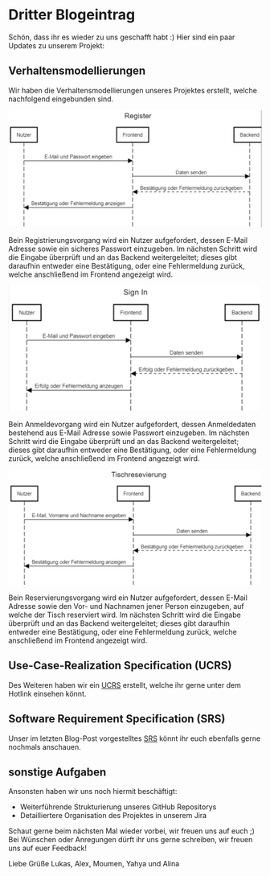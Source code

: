 # Dritter Blogeintrag

Schön, dass ihr es wieder zu uns geschafft habt :)
Hier sind ein paar Updates zu unserem Projekt:

## Verhaltensmodellierungen

Wir haben die Verhaltensmodellierungen unseres Projektes erstellt, welche nachfolgend eingebunden sind.

![Registrierung](Register.png)

Bein Registrierungsvorgang wird ein Nutzer aufgefordert, dessen E-Mail Adresse sowie ein sicheres Passwort einzugeben. 
Im nächsten Schritt wird die Eingabe überprüft und an das Backend weitergeleitet; dieses gibt daraufhin entweder eine Bestätigung, oder eine Fehlermeldung zurück, welche anschließend im Frontend angezeigt wird.


![Anmelden](Sign_IN.png)

Bein Anmeldevorgang wird ein Nutzer aufgefordert, dessen Anmeldedaten bestehend aus E-Mail Adresse sowie Passwort einzugeben. 
Im nächsten Schritt wird die Eingabe überprüft und an das Backend weitergeleitet; dieses gibt daraufhin entweder eine Bestätigung, oder eine Fehlermeldung zurück, welche anschließend im Frontend angezeigt wird.


![Reservierung](Reservieren.png)

Bein Reservierungsvorgang wird ein Nutzer aufgefordert, dessen E-Mail Adresse sowie den Vor- und Nachnamen jener Person einzugeben, auf welche der Tisch reserviert wird.
Im nächsten Schritt wird die Eingabe überprüft und an das Backend weitergeleitet; dieses gibt daraufhin entweder eine Bestätigung, oder eine Fehlermeldung zurück, welche anschließend im Frontend angezeigt wird.


## Use-Case-Realization Specification (UCRS)

Des Weiteren haben wir ein [UCRS](../documentation/SRS/UCRS.md) erstellt, welche ihr gerne unter dem Hotlink einsehen könnt.


## Software Requirement Specification (SRS)

Unser im letzten Blog-Post vorgestelltes [SRS](../documentation/SoftwareRequirementDocumentation.md) könnt ihr euch ebenfalls gerne nochmals anschauen.



## sonstige Aufgaben
Ansonsten haben wir uns noch hiermit beschäftigt:
- Weiterführende Strukturierung unseres GitHub Repositorys
- Detailliertere Organisation des Projektes in unserem Jira


Schaut gerne beim nächsten Mal wieder vorbei, wir freuen uns auf euch ;)
Bei Wünschen oder Anregungen dürft ihr uns gerne schreiben, wir freuen uns auf euer Feedback!

Liebe Grüße 
Lukas, Alex, Moumen, Yahya und Alina
